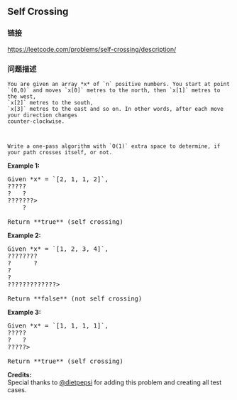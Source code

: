 ## Self Crossing  
### 链接  
https://leetcode.com/problems/self-crossing/description/  
### 问题描述

    You are given an array *x* of `n` positive numbers. You start at point `(0,0)` and moves `x[0]` metres to the north, then `x[1]` metres to the west,
    `x[2]` metres to the south,
    `x[3]` metres to the east and so on. In other words, after each move your direction changes
    counter-clockwise.



    Write a one-pass algorithm with `O(1)` extra space to determine, if your path crosses itself, or not.



**Example 1:**<br/>
<pre>
Given *x* = `[2, 1, 1, 2]`,
?????
?   ?
???????>
    ?

Return **true** (self crossing)
</pre>



**Example 2:**<br/>
<pre>
Given *x* = `[1, 2, 3, 4]`,
????????
?      ?
?
?
?????????????>

Return **false** (not self crossing)
</pre>



**Example 3:**<br/>
<pre>
Given *x* = `[1, 1, 1, 1]`,
?????
?   ?
?????>

Return **true** (self crossing)
</pre>


**Credits:**<br />Special thanks to [@dietpepsi](https://leetcode.com/discuss/user/dietpepsi) for adding this problem and creating all test cases.
